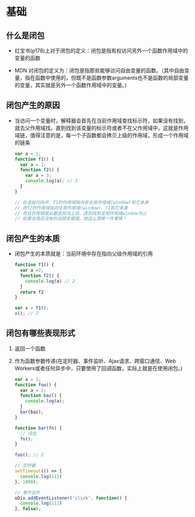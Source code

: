 # 基础

## 什么是闭包

+ 红宝书(p178)上对于闭包的定义：闭包是指有权访问另外一个函数作用域中的变量的函数

+ MDN 对闭包的定义为：闭包是指那些能够访问自由变量的函数。（其中自由变量，指在函数中使用的，但既不是函数参数arguments也不是函数的局部变量的变量，其实就是另外一个函数作用域中的变量。)

## 闭包产生的原因

+ 当访问一个变量时，解释器会首先在当前作用域查找标示符，如果没有找到，就去父作用域找，直到找到该变量的标示符或者不在父作用域中，这就是作用域链，值得注意的是，每一个子函数都会拷贝上级的作用域，形成一个作用域的链条

    ```js
    var a = 1;
    function f1() {
      var a = 2;
      function f2() {
        var a = 3;
        console.log(a); // 3
      }
    }

    // 在这段代码中，f1的作用域指向有全局作用域(window)和它本身
    // 而f2的作用域指向全局作用域(window)、f1和它本身
    // 而且作用域是从最底层向上找，直到找到全局作用域window为止
    // 如果全局还没有的话就会报错。就这么简单一件事情！
    ```

## 闭包产生的本质

+ 闭包产生的本质就是：当前环境中存在指向父级作用域的引用

    ```js
    function f1() {
      var a =2;
      function f2() {
        console.log(a) // 2
      }
      return f2
    }

    var x = f1();
    x(); // 2
    ```

## 闭包有哪些表现形式

1. 返回一个函数

2. 作为函数参数传递(在定时器、事件监听、Ajax请求、跨窗口通信、Web Workers或者任何异步中，只要使用了回调函数，实际上就是在使用闭包。)

    ```js
    var a = 1;
    function foo() {
      var a = 2;
      function baz() {
        console.log(a);
      }
      bar(baz);
    }

    function bar(fn) {
      // 闭包
      fn();
    }

    foo(); // 2
    ```

    ```js
    // 定时器
    setTimeout(() => {
      console.log(111)
    }, 1000);
    ```

    ```js
    // 事件监听
    oDiv.addEventListener('click', function() {
      console.log(111)
    }, false);
    ```
